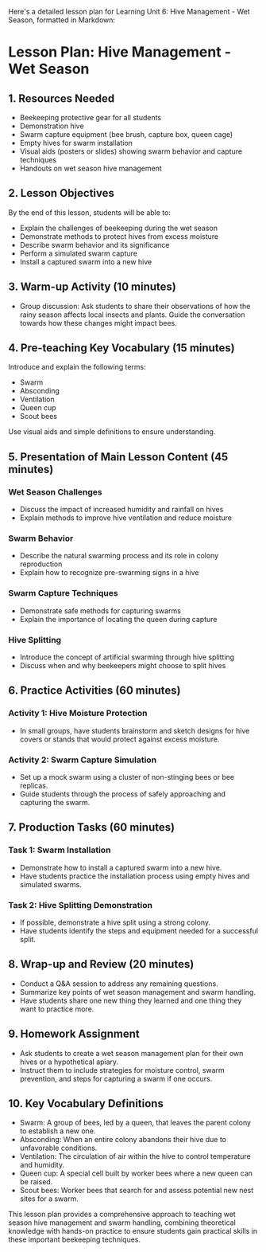 Here's a detailed lesson plan for Learning Unit 6: Hive Management - Wet Season, formatted in Markdown:

# Lesson Plan: Hive Management - Wet Season

## 1. Resources Needed

- Beekeeping protective gear for all students
- Demonstration hive
- Swarm capture equipment (bee brush, capture box, queen cage)
- Empty hives for swarm installation
- Visual aids (posters or slides) showing swarm behavior and capture techniques
- Handouts on wet season hive management

## 2. Lesson Objectives

By the end of this lesson, students will be able to:
- Explain the challenges of beekeeping during the wet season
- Demonstrate methods to protect hives from excess moisture
- Describe swarm behavior and its significance
- Perform a simulated swarm capture
- Install a captured swarm into a new hive

## 3. Warm-up Activity (10 minutes)

- Group discussion: Ask students to share their observations of how the rainy season affects local insects and plants. Guide the conversation towards how these changes might impact bees.

## 4. Pre-teaching Key Vocabulary (15 minutes)

Introduce and explain the following terms:
- Swarm
- Absconding
- Ventilation
- Queen cup
- Scout bees

Use visual aids and simple definitions to ensure understanding.

## 5. Presentation of Main Lesson Content (45 minutes)

### Wet Season Challenges
- Discuss the impact of increased humidity and rainfall on hives
- Explain methods to improve hive ventilation and reduce moisture

### Swarm Behavior
- Describe the natural swarming process and its role in colony reproduction
- Explain how to recognize pre-swarming signs in a hive

### Swarm Capture Techniques
- Demonstrate safe methods for capturing swarms
- Explain the importance of locating the queen during capture

### Hive Splitting
- Introduce the concept of artificial swarming through hive splitting
- Discuss when and why beekeepers might choose to split hives

## 6. Practice Activities (60 minutes)

### Activity 1: Hive Moisture Protection
- In small groups, have students brainstorm and sketch designs for hive covers or stands that would protect against excess moisture.

### Activity 2: Swarm Capture Simulation
- Set up a mock swarm using a cluster of non-stinging bees or bee replicas.
- Guide students through the process of safely approaching and capturing the swarm.

## 7. Production Tasks (60 minutes)

### Task 1: Swarm Installation
- Demonstrate how to install a captured swarm into a new hive.
- Have students practice the installation process using empty hives and simulated swarms.

### Task 2: Hive Splitting Demonstration
- If possible, demonstrate a hive split using a strong colony.
- Have students identify the steps and equipment needed for a successful split.

## 8. Wrap-up and Review (20 minutes)

- Conduct a Q&A session to address any remaining questions.
- Summarize key points of wet season management and swarm handling.
- Have students share one new thing they learned and one thing they want to practice more.

## 9. Homework Assignment

- Ask students to create a wet season management plan for their own hives or a hypothetical apiary.
- Instruct them to include strategies for moisture control, swarm prevention, and steps for capturing a swarm if one occurs.

## 10. Key Vocabulary Definitions

- Swarm: A group of bees, led by a queen, that leaves the parent colony to establish a new one.
- Absconding: When an entire colony abandons their hive due to unfavorable conditions.
- Ventilation: The circulation of air within the hive to control temperature and humidity.
- Queen cup: A special cell built by worker bees where a new queen can be raised.
- Scout bees: Worker bees that search for and assess potential new nest sites for a swarm.

This lesson plan provides a comprehensive approach to teaching wet season hive management and swarm handling, combining theoretical knowledge with hands-on practice to ensure students gain practical skills in these important beekeeping techniques.